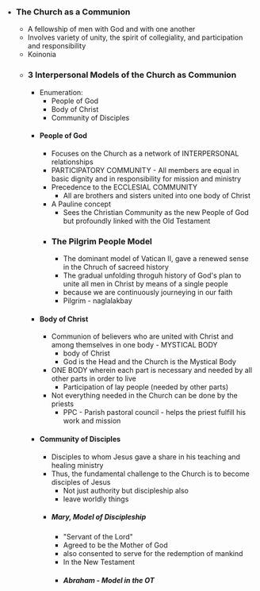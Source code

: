 - ### The Church as a Communion
	- A fellowship of men with God and with one another
	- Involves variety of unity, the spirit of collegiality, and participation and responsibility
	- Koinonia
	- ### 3 Interpersonal Models of the Church as Communion
		- Enumeration:
			- People of God
			- Body of Christ
			- Community of Disciples
		- #### People of God
			- Focuses on the Church as a network of INTERPERSONAL relationships
			- PARTICIPATORY COMMUNITY - All members are equal in basic dignity and in responsibility for mission and ministry
			- Precedence to the ECCLESIAL COMMUNITY
				- All are brothers and sisters united into one body of Christ
			- A Pauline concept
				- Sees the Christian Community as the new People of God but profoundly linked with the Old Testament
			- ### The Pilgrim People Model
				- The dominant model of Vatican II, gave a renewed sense in the Chruch of sacreed history
				- The gradual unfolding throguh history of God's plan to unite all men in Christ by means of a single people
				- because we are continuously journeying in our faith
				- Pilgrim - naglalakbay
		- #### Body of Christ
			- Communion of believers who are united with Christ and among themselves in one body - MYSTICAL BODY 
				- body of Christ
				- God is the Head and the Church is the Mystical Body
			- ONE BODY wherein each part is necessary and needed by all other parts in order to live
				- Participation of lay people (needed by other parts)
			- Not everything needed in the Church can be done by the priests
				- PPC - Parish pastoral council - helps the priest fulfill his work and mission
		- #### Community of Disciples
			- Disciples to whom Jesus gave a share in his teaching and healing ministry
			- Thus, the fundamental challenge to the Church is to become disciples of Jesus
				- Not just authority but discipleship also
				- leave worldly things
			- ##### Mary, Model of Discipleship
				- "Servant of the Lord"
				- Agreed to be the Mother of God
				- also consented to serve for the redemption of mankind
				- In the New Testament
				- ##### Abraham - Model in the OT